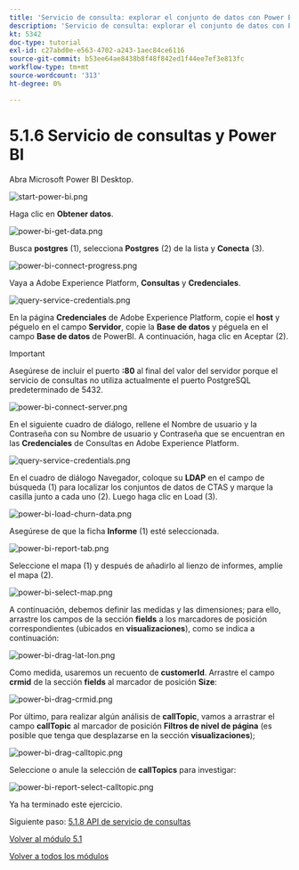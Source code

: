 ```yaml
---
title: 'Servicio de consulta: explorar el conjunto de datos con Power BI'
description: 'Servicio de consulta: explorar el conjunto de datos con Power BI'
kt: 5342
doc-type: tutorial
exl-id: c27abd0e-e563-4702-a243-1aec84ce6116
source-git-commit: b53ee64ae8438b8f48f842ed1f44ee7ef3e813fc
workflow-type: tm+mt
source-wordcount: '313'
ht-degree: 0%

---
```


# 5.1.6 Servicio de consultas y Power BI

Abra Microsoft Power BI Desktop.

![start-power-bi.png](./images/start-power-bi.png)

Haga clic en **Obtener datos**.

![power-bi-get-data.png](./images/power-bi-get-data.png)

Busca **postgres** (1), selecciona **Postgres** (2) de la lista y **Conecta** (3).

![power-bi-connect-progress.png](./images/power-bi-connect-progress.png)

Vaya a Adobe Experience Platform, **Consultas** y **Credenciales**.

![query-service-credentials.png](./images/query-service-credentials.png)

En la página **Credenciales** de Adobe Experience Platform, copie el **host** y péguelo en el campo **Servidor**, copie la **Base de datos** y péguela en el campo **Base de datos** de PowerBI. A continuación, haga clic en Aceptar (2).

>[!IMPORTANT]
>
>Asegúrese de incluir el puerto **:80** al final del valor del servidor porque el servicio de consultas no utiliza actualmente el puerto PostgreSQL predeterminado de 5432.

![power-bi-connect-server.png](./images/power-bi-connect-server.png)

En el siguiente cuadro de diálogo, rellene el Nombre de usuario y la Contraseña con su Nombre de usuario y Contraseña que se encuentran en las **Credenciales** de Consultas en Adobe Experience Platform.

![query-service-credentials.png](./images/query-service-credentials.png)

En el cuadro de diálogo Navegador, coloque su **LDAP** en el campo de búsqueda (1) para localizar los conjuntos de datos de CTAS y marque la casilla junto a cada uno (2). Luego haga clic en Load (3).

![power-bi-load-churn-data.png](./images/power-bi-load-churn-data.png)

Asegúrese de que la ficha **Informe** (1) esté seleccionada.

![power-bi-report-tab.png](./images/power-bi-report-tab.png)

Seleccione el mapa (1) y después de añadirlo al lienzo de informes, amplíe el mapa (2).

![power-bi-select-map.png](./images/power-bi-select-map.png)

A continuación, debemos definir las medidas y las dimensiones; para ello, arrastre los campos de la sección **fields** a los marcadores de posición correspondientes (ubicados en **visualizaciones**), como se indica a continuación:

![power-bi-drag-lat-lon.png](./images/power-bi-drag-lat-lon.png)

Como medida, usaremos un recuento de **customerId**. Arrastre el campo **crmid** de la sección **fields** al marcador de posición **Size**:

![power-bi-drag-crmid.png](./images/power-bi-drag-crmid.png)

Por último, para realizar algún análisis de **callTopic**, vamos a arrastrar el campo **callTopic** al marcador de posición **Filtros de nivel de página** (es posible que tenga que desplazarse en la sección **visualizaciones**);

![power-bi-drag-calltopic.png](./images/power-bi-drag-calltopic.png)

Seleccione o anule la selección de **callTopics** para investigar:

![power-bi-report-select-calltopic.png](./images/power-bi-report-select-calltopic.png)

Ya ha terminado este ejercicio.

Siguiente paso: [5.1.8 API de servicio de consultas](./ex8.md)

[Volver al módulo 5.1](./query-service.md)

[Volver a todos los módulos](../../../overview.md)

